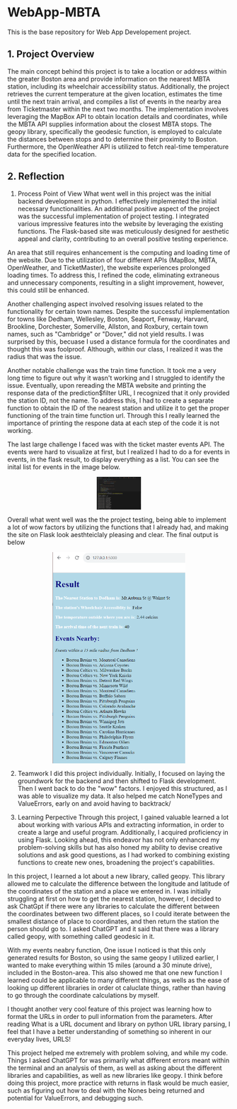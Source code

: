 # WebApp-MBTA
 This is the base repository for Web App Developement project. 

## 1. Project Overview
The main concept behind this project is to take a location or address within the greater Boston area and provide information on the nearest MBTA station, including its wheelchair accessibility status. Additionally, the project retrieves the current temperature at the given location, estimates the time until the next train arrival, and compiles a list of events in the nearby area from Ticketmaster within the next two months.
The implementation involves leveraging the MapBox API to obtain location details and coordinates, while the MBTA API supplies information about the closest MBTA stops. The geopy library, specifically the geodesic function, is employed to calculate the distances between stops and to determine their proximity to Boston. Furthermore, the OpenWeather API is utilized to fetch real-time temperature data for the specified location.

## 2. Reflection
1) Process Point of View
What went well in this project was the initial backend development in python. I effectively implemented the initial necessary functionalities. An additional positive aspect of the project was the successful implementation of project testing. I integrated various impressive features into the website by leveraging the existing functions. The Flask-based site was meticulously designed for aesthetic appeal and clarity, contributing to an overall positive testing experience.

An area that still requires enhancement is the computing and loading time of the website. Due to the utilization of four different APIs (MapBox, MBTA, OpenWeather, and TicketMaster), the website experiences prolonged loading times. To address this, I refined the code, eliminating extraneous and unnecessary components, resulting in a slight improvement, however, this could still be enhanced.

Another challenging aspect involved resolving issues related to the functionality for certain town names. Despite the successful implementation for towns like Dedham, Wellesley, Boston, Seaport, Fenway, Harvard, Brookline, Dorchester, Somerville, Allston, and Roxbury, certain town names, such as "Cambridge" or "Dover," did not yield results. I was surprised by this, becuase I used a distance formula for the coordinates and thought this was foolproof. Although, within our class, I realized it was the radius that was the issue. 

Another notable challenge was the train time function. It took me a very long time to figure out why it wasn't working and I struggled to identify the issue. Eventually, upon rereading the MBTA website and printing the response data of the prediction$filter URL, I recognized that it only provided the station ID, not the name. To address this, I had to create a separate function to obtain the ID of the nearest station and utilize it to get the proper functioning of the train time function url. Through this I really learned the importance of printing the respone data at each step of the code it is not working.

The last large challenge I faced was with the ticket master events API. The events were hard to visualize at first, but I realized I had to do a for events in events, in the flask result, to display everything as a list. You can see the inital list for events in the image below.
<!-- ![gpt](images/list.png) -->
<img src="images/list.png" width="100" alt="text clustering" style="display:block; margin:10px auto;"/>

Overall what went well was the the project testing, being able to implement a lot of wow factors by utilizing the functions that I already had, and making the site on Flask look aesthteiclaly pleasing and clear. The final output is below
<!-- ![gpt](images/results.png) -->
<img src="images/results.png" width="300" alt="text clustering" style="display:block; margin:10px auto;"/>

2) Teamwork
I did this project individually. Initially, I focused on laying the groundwork for the backend and then shifted to Flask development. Then I went back to do the "wow" factors. I enjoyed this structured, as I was able to visualize my data. It also helped me catch NoneTypes and ValueErrors, early on and avoid having to backtrack/

3) Learning Perpective
Through this project, I gained valuable learned a lot about working with various APIs and extracting information, in order to create a large and useful program. Additionally, I acquired proficiency in using Flask. Looking ahead, this endeavor has not only enhanced my problem-solving skills but has also honed my ability to devise creative solutions and ask good questions, as I had worked to combining existing functions to create new ones, broadening the project's capabilities.

In this project, I learned a lot about a new library, called geopy. This library allowed me to calculate the difference between the longitude and latitude of the coordinates of the station and a place we entered in. I was initially struggling at first on how to get the nearest station, however, I decided to ask ChatGpt if there were any libraries to calculate the different between the coordinates between two different places, so I could iterate between the smallest distance of place to coordinates, and then return the station the person should go to. I asked ChatGPT and it said that there was a library called geopy, with something called geodesic in it.  

With my events neabry function, One issue I noticed is that this only generated results for Boston, so using the same geopy I utilized earlier, I wanted to make everything within 15 miles (around a 30 minute drive), included in the Boston-area. This also showed me that one new function I learned could be applicable to many different things, as wells as the ease of looking up different libraries in order ot caluclate things, rather than having to go through the coordinate calculations by myself. 

I thought another very cool feature of this project was learning how to format the URLs in order to pull information from the parameters. After reading What is a URL document and library on python URL library parsing, I feel that I have a better understanding of something so inherent in our everyday lives, URLS!  

This project helped me extremely with problem solving, and while my code. Things I asked ChatGPT for was primarily what different errors meant within the terminal and an analysis of them, as well as asking about the different libraries and capabilities, as well as new libraries like geopy. I think before doing this project, more practice with returns in flask would be much easier, such as figuring out how to deal with the Nones being returned and potential for ValueErrors, and debugging such.  
